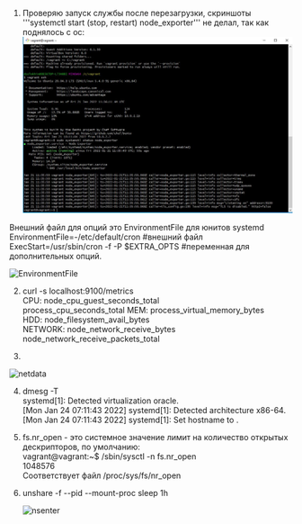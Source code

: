 1. Проверяю запуск службы после перезагрузки, скриншоты '''systemctl start (stop, restart) node_exporter''' не делал, так как поднялось с ос:  
![alt text](https://github.com/DSolokhin/devops-netology/blob/master/os2/nodw_exporter.JPG)  

Внешний файл для опций это EnvironmentFile для юнитов systemd  
EnvironmentFile=-/etc/default/cron  #внешний файл  
ExecStart=/usr/sbin/cron -f -P $EXTRA_OPTS #переменная для дополнительных опций.

![EnvironmentFile](https://user-images.githubusercontent.com/26553608/150527297-6b219ebf-384b-4fd2-8ab1-200224c7bfaa.JPG)  

2.  curl -s localhost:9100/metrics    
    CPU:  node_cpu_guest_seconds_total  
          process_cpu_seconds_total
    MEM: process_virtual_memory_bytes  
    HDD: node_filesystem_avail_bytes  
    NETWORK: node_network_receive_bytes  
             node_network_receive_packets_total  
 
 3.
 ![netdata](https://user-images.githubusercontent.com/26553608/150738217-83723776-036f-4455-b0d9-99054d5154e3.JPG)  
 
 4. dmesg -T  
    systemd[1]: Detected virtualization oracle.  
    [Mon Jan 24 07:11:43 2022] systemd[1]: Detected architecture x86-64.  
    [Mon Jan 24 07:11:43 2022] systemd[1]: Set hostname to <vagrant>.  
    
 5. fs.nr_open - это системное значение лимит на количество открытых дескрипторов, по умолчанию:  
     vagrant@vagrant:~$ /sbin/sysctl -n fs.nr_open  
     1048576   
    Соответствует файл /proc/sys/fs/nr_open  
    
 6. unshare -f --pid --mount-proc sleep 1h  
    
    ![nsenter](https://user-images.githubusercontent.com/26553608/150741871-5c5502e7-39d8-4f30-9032-bddd81a81d2e.JPG)


    
     
    
    
 



